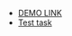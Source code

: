 * [DEMO LINK](https://panasiuk-yuriy.github.io/marit/)
* [Test task](http://testapi.marit.expert:3003/)